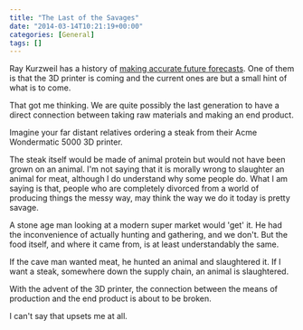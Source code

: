 ```yaml
---
title: "The Last of the Savages"
date: "2014-03-14T10:21:19+00:00"
categories: [General]
tags: []
---
```


Ray Kurzweil has a history of <a href="http://slumz.boxden.com/f244/google-s-ray-kurzweil-predicts-how-world-will-change-2023326/">making accurate future forecasts</a>. One of them is that the 3D printer is coming and the current ones are but a small hint of what is to come.

That got me thinking. We are quite possibly the last generation to have a direct connection between taking raw materials and making an end product.

Imagine your far distant relatives ordering a steak from their Acme Wondermatic 5000 3D printer.

The steak itself would be made of animal protein but would not have been grown on an animal. I'm not saying that it is morally wrong to slaughter an animal for meat, although I do understand why some people do. What I am saying is that, people who are completely divorced from a world of producing things the messy way, may think the way we do it today is pretty savage.

A stone age man looking at a modern super market would 'get' it. He had the inconvenience of actually hunting and gathering, and we don't. But the food itself, and where it came from, is at least understandably the same.

If the cave man wanted meat, he hunted an animal and slaughtered it. If I want a steak, somewhere down the supply chain, an animal is slaughtered.

With the advent of the 3D printer, the connection between the means of production and the end product is about to be broken.

I can't say that upsets me at all.

